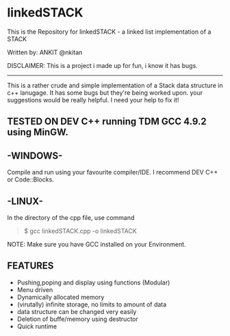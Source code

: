 # linkedSTACK

This is the Repository for linkedSTACK - 
a linked list implementation of a STACK

Written by: ANKIT @nkitan

DISCLAIMER: This is a project i made up for fun, i know it has bugs.

------------------------------------------------------------------------

This is a rather crude and simple implementation of a Stack data structure in c++ lanugage.
It has some bugs but they're being worked upon. your suggestions would be really helpful. 
I need your help to fix it! 

TESTED ON DEV C++ running TDM GCC 4.9.2 using MinGW.
------------------------------------------------------------------------
-WINDOWS-
-------------------------------------------------------------------------
Compile and run using your favourite compiler/IDE.
I recommend DEV C++ or Code::Blocks.

-LINUX-
-------------------------------------------------------------------------
 In the directory of the cpp file, use command 
 > $ gcc linkedSTACK.cpp -o linkedSTACK 


 NOTE: Make sure you have GCC installed on your Environment.


FEATURES
---------
* Pushing,poping and display using functions (Modular)
* Menu driven
* Dynamically allocated memory
* (virutally) infinite storage, no limits to amount of data
* data structure can be changed very easily
* Deletion of buffe/memory using destructor
* Quick runtime
